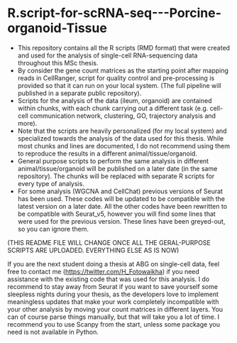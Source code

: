# R.script-for-scRNA-seq---Porcine-organoid-Tissue

- This repository contains all the R scripts (RMD format) that were created and used for the analysis of single-cell RNA-sequencing data throughout this MSc thesis. 
- By consider the gene count matrices as the starting point after mapping reads in CellRanger, script for quality control and pre-processing is provided so that it can run on your local system. (The full pipeline will published in a separate public repository).
- Scripts for the analysis of the data (ileum, organoid) are contained within chunks, with each chunk carrying out a different task (e.g. cell-cell communication network, clustering, GO, trajectory analysis and more).
- Note that the scripts are heavily personalized (for my local system) and specialized towards the analysis of the data used for this thesis. While most chunks and lines are documented, I do not recommend using them to reproduce the results in a different animal/tissue/organoid.
- General purpose scripts to perform the same analysis in different animal/tissue/organoid will be published on a later date (in the same repository). The chunks will be replaced with separate R scripts for every type of analysis.
- For some analysis (WGCNA and CellChat) previous versions of Seurat has been used. These codes will be updated to be compatible with the latest version on a later date. All the other codes have been rewritten to be compatible with Seurat_v5, however you will find some lines that were used for the previous version. These lines have been greyed-out, so you can ignore them.

(THIS README FILE WILL CHANGE ONCE ALL THE GERAL-PURPOSE SCRIPTS ARE UPLOADED. EVERYTHING ELSE AS IS NOW)

If you are the next student doing a thesis at ABG on single-cell data, feel free to contact me (https://twitter.com/H_Fotowaikha) if you need assistance with the existing code that was used for this analysis. 
I do recommend to stay away from Seurat if you want to save yourself some sleepless nights during your thesis, as the developers love to implement meaningless updates that make your work completely incompatible with your other analysis by moving your count matrices in different layers. You can of course parse things manually, but that will take you a lot of time.
I recommend you to use Scanpy from the start, unless some package you need is not available in Python.
